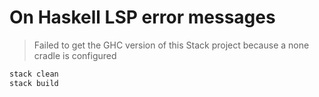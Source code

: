 # On Haskell LSP error messages

> Failed to get the GHC version of this Stack project because a none cradle is configured

```bash
stack clean
stack build
```
